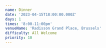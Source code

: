 ```yaml
---
name: Dinner
date: '2023-04-15T18:00:00.000Z'
days: 1
times: '8:00-11:00pm'
venueName: 'Radisson Grand Place, Brussels'
difficulty: All Welcome
priority: 10
---
```








